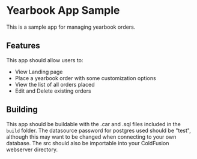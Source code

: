 # Yearbook App Sample

This is a sample app for managing yearbook orders.

## Features

This app should allow users to:

* View Landing page
* Place a yearbook order with some customization options
* View the list of all orders placed
* Edit and Delete existing orders

## Building

This app should be buildable with the .car and .sql files included in the `build` folder. The datasource password for postgres used should be "test", although this may want to be changed when connecting to your own database. The src should also be importable into your ColdFusion webserver directory.
